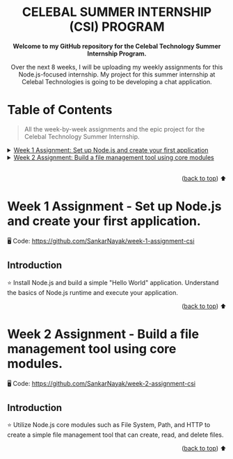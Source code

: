 <div align="center">
<h1> CELEBAL SUMMER INTERNSHIP (CSI) PROGRAM </h1>


<p align="center"><strong>Welcome to my GitHub repository for the Celebal Technology Summer Internship Program.
</strong></p>

Over the next 8 weeks, I will be uploading my weekly assignments for this Node.js-focused internship.
My project for this summer internship at Celebal Technologies is going to be developing a chat application.
</div>

# Table of Contents

> All the week-by-week assignments and the epic project for the Celebal Technology Summer Internship.

<details>
<summary>
<a href="#week-1-assignment---set-up-nodejs-and-create-your-first-application">Week 1 Assignment: Set up Node.js and create your first application</a>
</summary>
  <ol>
    <li><a href="#introduction">Introduction</a></li>
  </ol>
</details>

<details>
<summary>
<a href="#week-2-assignment---build-a-file-management-tool-using-core-modules">Week 2 Assignment: Build a file management tool using core modules</a>
</summary>
  <ol>
    <li><a href="#introduction-1">Introduction</a></li>
  </ol>
</details>

<br/>

<p align="right">(<a href="#table-of-contents">back to top</a>) ⬆️</p>

# Week 1 Assignment - Set up Node.js and create your first application.

🖥️ Code: https://github.com/SankarNayak/week-1-assignment-csi

## Introduction

⭐️ Install Node.js and build a simple "Hello World" application. Understand the basics of Node.js runtime and execute your application.

<p align="right">(<a href="#table-of-contents">back to top</a>) ⬆️</p>

# Week 2 Assignment - Build a file management tool using core modules.

🖥️ Code: https://github.com/SankarNayak/week-2-assignment-csi

## Introduction

⭐️ Utilize Node.js core modules such as File System, Path, and HTTP to create a simple file management tool that can create, read, and delete files.

<p align="right">(<a href="#table-of-contents">back to top</a>) ⬆️</p>
